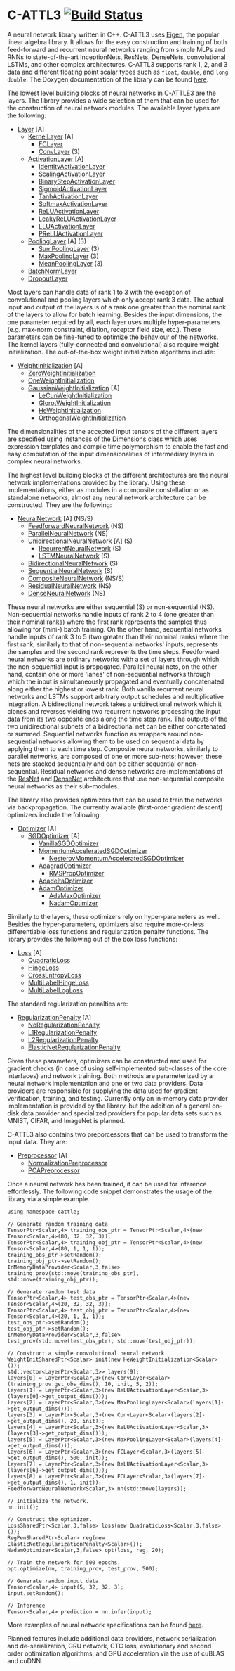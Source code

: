 # C-ATTL3 [![Build Status](https://travis-ci.org/ViktorC/C-ATTL3.svg?branch=master)](https://travis-ci.org/ViktorC/C-ATTL3)
A neural network library written in C++. C-ATTL3 uses [Eigen](http://eigen.tuxfamily.org), the popular linear algebra library. It allows for the easy construction and training of both feed-forward and recurrent neural networks ranging from simple MLPs and RNNs to state-of-the-art InceptionNets, ResNets, DenseNets, convolutional LSTMs, and other complex architectures. C-ATTL3 supports rank 1, 2, and 3 data and different floating point scalar types such as `float`, `double`, and `long double`. The Doxygen documentation of the library can be found [here](https://viktorc.github.io/C-ATTL3/html/).

The lowest level building blocks of neural networks in C-ATTLE3 are the layers. The library provides a wide selection of them that can be used for the construction of neural network modules. The available layer types are the following:
* [Layer](https://viktorc.github.io/C-ATTL3/html/classcattle_1_1_layer.html) [A]
  * [KernelLayer](https://viktorc.github.io/C-ATTL3/html/classcattle_1_1_kernel_layer.html) [A]
    * [FCLayer](https://viktorc.github.io/C-ATTL3/html/classcattle_1_1_f_c_layer.html)
    * [ConvLayer](https://viktorc.github.io/C-ATTL3/html/classcattle_1_1_conv_layer.html) (3)
  * [ActivationLayer](https://viktorc.github.io/C-ATTL3/html/classcattle_1_1_activation_layer.html) [A]
    * [IdentityActivationLayer](https://viktorc.github.io/C-ATTL3/html/classcattle_1_1_identity_activation_layer.html)
    * [ScalingActivationLayer](https://viktorc.github.io/C-ATTL3/html/classcattle_1_1_scaling_activation_layer.html)
    * [BinaryStepActivationLayer](https://viktorc.github.io/C-ATTL3/html/classcattle_1_1_binary_step_activation_layer.html)
    * [SigmoidActivationLayer](https://viktorc.github.io/C-ATTL3/html/classcattle_1_1_sigmoid_activation_layer.html)
    * [TanhActivationLayer](https://viktorc.github.io/C-ATTL3/html/classcattle_1_1_tanh_activation_layer.html)
    * [SoftmaxActivationLayer](https://viktorc.github.io/C-ATTL3/html/classcattle_1_1_softmax_activation_layer.html)
    * [ReLUActivationLayer](https://viktorc.github.io/C-ATTL3/html/classcattle_1_1_re_l_u_activation_layer.html)
    * [LeakyReLUActivationLayer](https://viktorc.github.io/C-ATTL3/html/classcattle_1_1_leaky_re_l_u_activation_layer.html)
    * [ELUActivationLayer](https://viktorc.github.io/C-ATTL3/html/classcattle_1_1_e_l_u_activation_layer.html)
    * [PReLUActivationLayer](https://viktorc.github.io/C-ATTL3/html/classcattle_1_1_p_re_l_u_activation_layer.html)
  * [PoolingLayer](https://viktorc.github.io/C-ATTL3/html/classcattle_1_1_pooling_layer.html) [A] (3)
    * [SumPoolingLayer](https://viktorc.github.io/C-ATTL3/html/classcattle_1_1_sum_pooling_layer.html) (3)
    * [MaxPoolingLayer](https://viktorc.github.io/C-ATTL3/html/classcattle_1_1_max_pooling_layer.html) (3)
    * [MeanPoolingLayer](https://viktorc.github.io/C-ATTL3/html/classcattle_1_1_mean_pooling_layer.html) (3)
  * [BatchNormLayer](https://viktorc.github.io/C-ATTL3/html/classcattle_1_1_batch_norm_layer.html)
  * [DropoutLayer](https://viktorc.github.io/C-ATTL3/html/classcattle_1_1_dropout_layer.html)

Most layers can handle data of rank 1 to 3 with the exception of convolutional and pooling layers which only accept rank 3 data. The actual input and output of the layers is of a rank one greater than the nominal rank of the layers to allow for batch learning. Besides the input dimensions, the one parameter required by all, each layer uses multiple hyper-parameters (e.g. max-norm constraint, dilation, receptor field size, etc.). These parameters can be fine-tuned to optimize the behaviour of the networks. The kernel layers (fully-connected and convolutional) also require weight initialization. The out-of-the-box weight initialization algorithms include:
* [WeightInitialization](https://viktorc.github.io/C-ATTL3/html/classcattle_1_1_weight_initialization.html) [A]
  * [ZeroWeightInitialization](https://viktorc.github.io/C-ATTL3/html/classcattle_1_1_zero_weight_initialization.html)
  * [OneWeightInitialization](https://viktorc.github.io/C-ATTL3/html/classcattle_1_1_one_weight_initialization.html)
  * [GaussianWeightInitialization]() [A]
    * [LeCunWeightInitialization](https://viktorc.github.io/C-ATTL3/html/classcattle_1_1_le_cun_weight_initialization.html)
    * [GlorotWeightInitialization](https://viktorc.github.io/C-ATTL3/html/classcattle_1_1_glorot_weight_initialization.html)
    * [HeWeightInitialization](https://viktorc.github.io/C-ATTL3/html/classcattle_1_1_he_weight_initialization.html)
    * [OrthogonalWeightInitialization](https://viktorc.github.io/C-ATTL3/html/classcattle_1_1_orthogonal_weight_initialization.html)

The dimensionalities of the accepted input tensors of the different layers are specified using instances of the [Dimensions](https://viktorc.github.io/C-ATTL3/html/classcattle_1_1_dimensions.html) class which uses expression templates and compile time polymorphism to enable the fast and easy computation of the input dimensionalities of intermediary layers in complex neural networks.

The highest level building blocks of the different architectures are the neural network implementations provided by the library. Using these implementations, either as modules in a composite constellation or as standalone networks, almost any neural network architecture can be constructed. They are the following:
* [NeuralNetwork](https://viktorc.github.io/C-ATTL3/html/classcattle_1_1_neural_network.html) [A] (NS/S)
  * [FeedforwardNeuralNetwork](https://viktorc.github.io/C-ATTL3/html/classcattle_1_1_feedforward_neural_network.html) (NS)
  * [ParallelNeuralNetwork](https://viktorc.github.io/C-ATTL3/html/classcattle_1_1_parallel_neural_network.html) (NS)
  * [UnidirectionalNeuralNetwork](https://viktorc.github.io/C-ATTL3/html/classcattle_1_1_unidirectional_neural_network.html) [A] (S)
    * [RecurrentNeuralNetwork](https://viktorc.github.io/C-ATTL3/html/classcattle_1_1_recurrent_neural_network.html) (S)
    * [LSTMNeuralNetwork](https://viktorc.github.io/C-ATTL3/html/classcattle_1_1_l_s_t_m_neural_network.html) (S)
  * [BidirectionalNeuralNetwork](https://viktorc.github.io/C-ATTL3/html/classcattle_1_1_bidirectional_neural_network.html) (S)
  * [SequentialNeuralNetwork](https://viktorc.github.io/C-ATTL3/html/classcattle_1_1_sequential_neural_network.html) (S)
  * [CompositeNeuralNetwork](https://viktorc.github.io/C-ATTL3/html/classcattle_1_1_composite_neural_network.html) (NS/S)
  * [ResidualNeuralNetwork](https://viktorc.github.io/C-ATTL3/html/classcattle_1_1_residual_neural_network.html) (NS)
  * [DenseNeuralNetwork](https://viktorc.github.io/C-ATTL3/html/classcattle_1_1_dense_neural_network.html) (NS)

These neural networks are either sequential (S) or non-sequential (NS). Non-sequential networks handle inputs of rank 2 to 4 (one greater than their nominal ranks) where the first rank represents the samples thus allowing for (mini-) batch training. On the other hand, sequential networks handle inputs of rank 3 to 5 (two greater than their nominal ranks) where the first rank, similarly to that of non-sequential networks' inputs, represents the samples and the second rank represents the time steps. Feedforward neural networks are ordinary networks with a set of layers through which the non-sequential input is propagated. Parallel neural nets, on the other hand, contain one or more 'lanes' of non-sequential networks through which the input is simultaneously propagated and eventually concatenated along either the highest or lowest rank. Both vanilla recurrent neural networks and LSTMs support arbitrary output schedules and multiplicative integration. A bidirectional network takes a unidirectional network which it clones and reverses yielding two recurrent networks processing the input data from its two opposite ends along the time step rank. The outputs of the two unidirectional subnets of a bidirectional net can be either concatenated or summed. Sequential networks function as wrappers around non-sequential networks allowing them to be used on sequential data by applying them to each time step. Composite neural networks, similarly to parallel networks, are composed of one or more sub-nets; however, these nets are stacked sequentially and can be either sequential or non-sequential. Residual networks and dense networks are implementations of the [ResNet](https://arxiv.org/abs/1512.03385) and [DenseNet](https://arxiv.org/abs/1608.06993) architectures that use non-sequential composite neural networks as their sub-modules.

The library also provides optimizers that can be used to train the networks via backpropagation. The currently available (first-order gradient descent) optimizers include the following:
* [Optimizer](https://viktorc.github.io/C-ATTL3/html/classcattle_1_1_optimizer.html) [A]
  * [SGDOptimizer](https://viktorc.github.io/C-ATTL3/html/classcattle_1_1_s_g_d_optimizer.html) [A]
    * [VanillaSGDOptimizer](https://viktorc.github.io/C-ATTL3/html/classcattle_1_1_vanilla_s_g_d_optimizer.html)
    * [MomentumAcceleratedSGDOptimizer](https://viktorc.github.io/C-ATTL3/html/classcattle_1_1_momentum_accelerated_s_g_d_optimizer.html)
      * [NesterovMomentumAcceleratedSGDOptimizer](https://viktorc.github.io/C-ATTL3/html/classcattle_1_1_nesterov_momentum_accelerated_s_g_d_optimizer.html)
    * [AdagradOptimizer](https://viktorc.github.io/C-ATTL3/html/classcattle_1_1_adagrad_optimizer.html)
      * [RMSPropOptimizer](https://viktorc.github.io/C-ATTL3/html/classcattle_1_1_r_m_s_prop_optimizer.html)
    * [AdadeltaOptimizer](https://viktorc.github.io/C-ATTL3/html/classcattle_1_1_adadelta_optimizer.html)
    * [AdamOptimizer](https://viktorc.github.io/C-ATTL3/html/classcattle_1_1_adam_optimizer.html)
      * [AdaMaxOptimizer](https://viktorc.github.io/C-ATTL3/html/classcattle_1_1_ada_max_optimizer.html)
      * [NadamOptimizer](https://viktorc.github.io/C-ATTL3/html/classcattle_1_1_nadam_optimizer.html)

Similarly to the layers, these optimizers rely on hyper-parameters as well. Besides the hyper-parameters, optimizers also require more-or-less differentiable loss functions and regularization penalty functions. The library provides the following out of the box loss functions:
* [Loss](https://viktorc.github.io/C-ATTL3/html/classcattle_1_1_loss.html) [A]
  * [QuadraticLoss](https://viktorc.github.io/C-ATTL3/html/classcattle_1_1_quadratic_loss.html)
  * [HingeLoss](https://viktorc.github.io/C-ATTL3/html/classcattle_1_1_hinge_loss.html)
  * [CrossEntropyLoss](https://viktorc.github.io/C-ATTL3/html/classcattle_1_1_cross_entropy_loss.html)
  * [MultiLabelHingeLoss](https://viktorc.github.io/C-ATTL3/html/classcattle_1_1_multi_label_hinge_loss.html)
  * [MultiLabelLogLoss](https://viktorc.github.io/C-ATTL3/html/classcattle_1_1_multi_label_log_loss.html)

The standard regularization penalties are:
* [RegularizationPenalty](https://viktorc.github.io/C-ATTL3/html/classcattle_1_1_regularization_penalty.html) [A]
  * [NoRegularizationPenalty](https://viktorc.github.io/C-ATTL3/html/classcattle_1_1_no_regularization_penalty.html)
  * [L1RegularizationPenalty](https://viktorc.github.io/C-ATTL3/html/classcattle_1_1_l1_regularization_penalty.html)
  * [L2RegularizationPenalty](https://viktorc.github.io/C-ATTL3/html/classcattle_1_1_l2_regularization_penalty.html)
  * [ElasticNetRegularizationPenalty](https://viktorc.github.io/C-ATTL3/html/classcattle_1_1_elastic_net_regularization_penalty.html)

Given these parameters, optimizers can be constructed and used for gradient checks (in case of using self-implemented sub-classes of the core interfaces) and network training. Both methods are parameterized by a neural network implementation and one or two data providers. Data providers are responsible for supplying the data used for gradient verification, training, and testing. Currently only an in-memory data provider implementation is provided by the library, but the addition of a general on-disk data provider and specialized providers for popular data sets such as MNIST, CIFAR, and ImageNet is planned.

C-ATTL3 also contains two preporcessors that can be used to transform the input data. They are:
* [Preprocessor](https://viktorc.github.io/C-ATTL3/html/classcattle_1_1_preprocessor.html) [A]
  * [NormalizationPreprocessor](https://viktorc.github.io/C-ATTL3/html/classcattle_1_1_normalization_preprocessor.html)
  * [PCAPreprocessor](https://viktorc.github.io/C-ATTL3/html/classcattle_1_1_p_c_a_preprocessor.html)

Once a neural network has been trained, it can be used for inference effortlessly. The following code snippet demonstrates the usage of the library via a simple example.

	using namespace cattle;
	
	// Generate random training data
	TensorPtr<Scalar,4> training_obs_ptr = TensorPtr<Scalar,4>(new Tensor<Scalar,4>(80, 32, 32, 3));
	TensorPtr<Scalar,4> training_obj_ptr = TensorPtr<Scalar,4>(new Tensor<Scalar,4>(80, 1, 1, 1));
	training_obs_ptr->setRandom();
	training_obj_ptr->setRandom();
	InMemoryDataProvider<Scalar,3,false> training_prov(std::move(training_obs_ptr), std::move(training_obj_ptr));

	// Generate random test data
	TensorPtr<Scalar,4> test_obs_ptr = TensorPtr<Scalar,4>(new Tensor<Scalar,4>(20, 32, 32, 3));
	TensorPtr<Scalar,4> test_obj_ptr = TensorPtr<Scalar,4>(new Tensor<Scalar,4>(20, 1, 1, 1));
	test_obs_ptr->setRandom();
	test_obj_ptr->setRandom();
	InMemoryDataProvider<Scalar,3,false> test_prov(std::move(test_obs_ptr), std::move(test_obj_ptr));

	// Construct a simple convolutional neural network.
	WeightInitSharedPtr<Scalar> init(new HeWeightInitialization<Scalar>());
	std::vector<LayerPtr<Scalar,3>> layers(9);
	layers[0] = LayerPtr<Scalar,3>(new ConvLayer<Scalar>(training_prov.get_obs_dims(), 10, init, 5, 2));
	layers[1] = LayerPtr<Scalar,3>(new ReLUActivationLayer<Scalar,3>(layers[0]->get_output_dims()));
	layers[2] = LayerPtr<Scalar,3>(new MaxPoolingLayer<Scalar>(layers[1]->get_output_dims()));
	layers[3] = LayerPtr<Scalar,3>(new ConvLayer<Scalar>(layers[2]->get_output_dims(), 20, init));
	layers[4] = LayerPtr<Scalar,3>(new ReLUActivationLayer<Scalar,3>(layers[3]->get_output_dims()));
	layers[5] = LayerPtr<Scalar,3>(new MaxPoolingLayer<Scalar>(layers[4]->get_output_dims()));
	layers[6] = LayerPtr<Scalar,3>(new FCLayer<Scalar,3>(layers[5]->get_output_dims(), 500, init));
	layers[7] = LayerPtr<Scalar,3>(new ReLUActivationLayer<Scalar,3>(layers[6]->get_output_dims()));
	layers[8] = LayerPtr<Scalar,3>(new FCLayer<Scalar,3>(layers[7]->get_output_dims(), 1, init));
	FeedforwardNeuralNetwork<Scalar,3> nn(std::move(layers));

	// Initialize the network.
	nn.init();

	// Construct the optimizer.
	LossSharedPtr<Scalar,3,false> loss(new QuadraticLoss<Scalar,3,false>());
	RegPenSharedPtr<Scalar> reg(new ElasticNetRegularizationPenalty<Scalar>());
	NadamOptimizer<Scalar,3,false> opt(loss, reg, 20);

	// Train the network for 500 epochs.
	opt.optimize(nn, training_prov, test_prov, 500);
	
	// Generate random input data.
	Tensor<Scalar,4> input(5, 32, 32, 3);
	input.setRandom();
	
	// Inference
	Tensor<Scalar,4> prediction = nn.infer(input);

More examples of neural network specifications can be found [here](https://github.com/ViktorC/C-ATTL3/blob/master/test/test.cpp).

Planned features include additional data providers, network serialization and de-serialization, GRU network, CTC loss, evolutionary and second order optimization algorithms, and GPU acceleration via the use of cuBLAS and cuDNN.